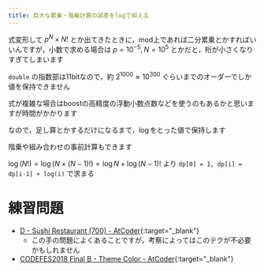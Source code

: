 ```yaml
---
title: 巨大な累乗・階乗計算の誤差をlogで抑える
---
```


式変形して $p^N \times N!$ とか出てきたときに，mod上であれば二分累乗とかすればいいんですが，小数で求める場合は $p = 10^{-5}, N = 10^5$ とかだと，桁が小さくなりすぎてしまいます

`double` の指数部は11bitなので，約 $2^1000 \approx 10^300$ ぐらいまでのオーダーでしか値を保持できません

式が複雑な場合はboostの高精度の浮動小数点数などを使うのもあるかと思いますが時間がかかります

なので，足し算とかするだけになるまで，$\log$をとった値で保持します

階乗や組み合わせの事前計算もできます

$\log(N!) = \log(N \times (N-1)!) = \log N + \log(N-1)!$ より `dp[0] = 1, dp[i] = dp[i-1] + log(i)` で求まる


# 練習問題

* [D - Sushi Restaurant (700) - AtCoder](https://beta.atcoder.jp/contests/code-festival-2018-qualb/tasks/code_festival_2018_qualb_d){:target="_blank"}<!--_-->
  * この手の問題によくあることですが，考察によってはこのテクが不必要かもしれません
* [CODEFES2018 Final B - Theme Color - AtCoder](https://beta.atcoder.jp/contests/code-festival-2018-final-open/tasks/code_festival_2018_final_b){:target="_blank"}<!--_-->

